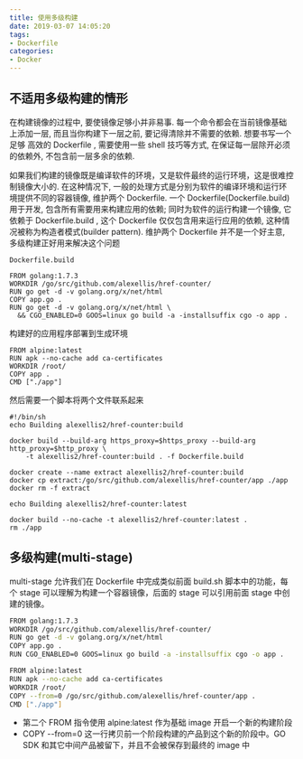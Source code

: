 ```yaml
---
title: 使用多级构建
date: 2019-03-07 14:05:20
tags:
- Dockerfile
categories:
- Docker
---
```


## 不适用多级构建的情形

在构建镜像的过程中, 要使镜像足够小并非易事. 每一个命令都会在当前镜像基础上添加一层, 而且当你构建下一层之前, 要记得清除并不需要的依赖. 想要书写一个足够
高效的 Dockerfile , 需要使用一些 shell 技巧等方式, 在保证每一层除开必须的依赖外, 不包含前一层多余的依赖.

如果我们构建的镜像既是编译软件的环境，又是软件最终的运行环境，这是很难控制镜像大小的. 在这种情况下, 一般的处理方式是分别为软件的编译环境和运行环境提供不同的容器镜像,
维护两个 Dockerfile. 一个 Dockerfile(Dockerfile.build) 用于开发, 包含所有需要用来构建应用的依赖; 同时为软件的运行构建一个镜像, 它依赖于 Dockerfile.build
, 这个 Dockerfile 仅仅包含用来运行应用的依赖, 这种情况被称为构造者模式(builder pattern). 维护两个 Dockerfile 并不是一个好主意, 多级构建正好用来解决这个问题

```shell
Dockerfile.build

FROM golang:1.7.3
WORKDIR /go/src/github.com/alexellis/href-counter/
RUN go get -d -v golang.org/x/net/html  
COPY app.go .
RUN go get -d -v golang.org/x/net/html \
  && CGO_ENABLED=0 GOOS=linux go build -a -installsuffix cgo -o app .
```
构建好的应用程序部署到生成环境

```shell
FROM alpine:latest  
RUN apk --no-cache add ca-certificates
WORKDIR /root/
COPY app .
CMD ["./app"]
```

然后需要一个脚本将两个文件联系起来
```shell
#!/bin/sh
echo Building alexellis2/href-counter:build

docker build --build-arg https_proxy=$https_proxy --build-arg http_proxy=$http_proxy \  
    -t alexellis2/href-counter:build . -f Dockerfile.build

docker create --name extract alexellis2/href-counter:build  
docker cp extract:/go/src/github.com/alexellis/href-counter/app ./app  
docker rm -f extract

echo Building alexellis2/href-counter:latest

docker build --no-cache -t alexellis2/href-counter:latest .
rm ./app
```

## 多级构建(multi-stage)
multi-stage 允许我们在 Dockerfile 中完成类似前面 build.sh 脚本中的功能，每个 stage 可以理解为构建一个容器镜像，后面的 stage 可以引用前面 stage 中创建的镜像。

```sh
FROM golang:1.7.3
WORKDIR /go/src/github.com/alexellis/href-counter/
RUN go get -d -v golang.org/x/net/html  
COPY app.go .
RUN CGO_ENABLED=0 GOOS=linux go build -a -installsuffix cgo -o app .

FROM alpine:latest  
RUN apk --no-cache add ca-certificates
WORKDIR /root/
COPY --from=0 /go/src/github.com/alexellis/href-counter/app .
CMD ["./app"]
```
- 第二个 FROM 指令使用 alpine:latest 作为基础 image 开启一个新的构建阶段
- COPY --from=0 这一行拷贝前一个阶段构建的产品到这个新的阶段中。GO SDK 和其它中间产品被留下，并且不会被保存到最终的 image 中
